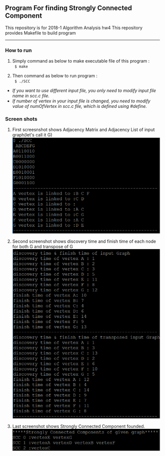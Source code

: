 ## Program For finding Strongly Connected Component ##

This repository is for 2018-1 Algorithm Analysis hw4
This repository provides Makefile to build program

-------------
### How to run ###

1. Simply command as below to make executable file of this program : <br>
<code> $ make </code>

2. Then command as below to run program : <br>
<code> $ ./SCC </code>

* *If you want to use different input file, you only need to modify input file name in scc.c file.*
* *If number of vertex in your input file is changed, you need to modify value of numOfVertex in scc.c file, which is defined using #define.*

### Screen shots ###
1. First screesnshot shows Adjacency Matrix and Adjacency List of input graph(let's call it G)
![ex_screenshot](./img/screenshot1.PNG)

2. Second screenshot shows discovery time and finish time of each node for both G and transpose of G
![ex_screenshot](./img/screenshot2.PNG)

3. Last screenshot shows Strongly Connected Component founded.
![ex_screenshot](./img/screenshot3.PNG)
